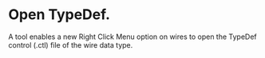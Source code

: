 # Open TypeDef.
A tool enables a new Right Click Menu option on wires to open the TypeDef control (.ctl) file of the wire data type.
